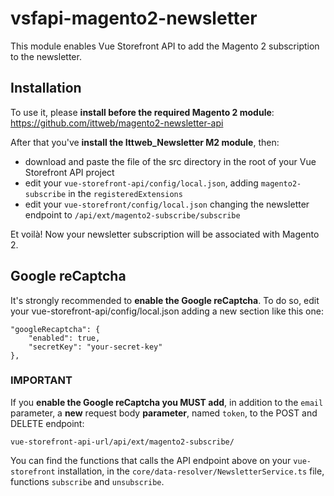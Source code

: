 # vsfapi-magento2-newsletter
This module enables Vue Storefront API to add the Magento 2 subscription to the newsletter.

## Installation
To use it, please **install before the required Magento 2 module**:
https://github.com/ittweb/magento2-newsletter-api

After that you've **install the Ittweb_Newsletter M2 module**, then:
 - download and paste the file of the src directory in the root of your Vue Storefront API project
 - edit your `vue-storefront-api/config/local.json`, adding `magento2-subscribe` in the `registeredExtensions`
 - edit your `vue-storefront/config/local.json` changing the newsletter endpoint to `/api/ext/magento2-subscribe/subscribe`

Et voilà! Now your newsletter subscription will be associated with Magento 2.

## Google reCaptcha
It's strongly recommended to **enable the Google reCaptcha**.
To do so, edit your vue-storefront-api/config/local.json adding a new section like this one:
```
"googleRecaptcha": {
    "enabled": true,
    "secretKey": "your-secret-key"
},
```

### IMPORTANT
If you **enable the Google reCaptcha you MUST add**, in addition to the `email` parameter, a **new** request body **parameter**, named `token`, to the POST and DELETE endpoint:

`vue-storefront-api-url/api/ext/magento2-subscribe/`

You can find the functions that calls the API endpoint above on your `vue-storefront` installation, in the `core/data-resolver/NewsletterService.ts` file, functions `subscribe` and `unsubscribe`.